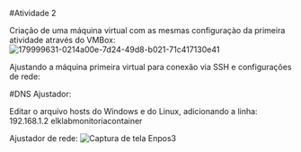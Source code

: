 #Atividade 2

Criação de uma máquina virtual com as mesmas configuraçào da primeira atividade através do VMBox:
![179999631-0214a00e-7d24-49d8-b021-71c417130e41](https://user-images.githubusercontent.com/109623573/180073966-bc539089-2d69-4d9e-b7b4-8962e44ff632.png)

Ajustando a máquina primeira virtual para conexão via SSH e configurações de rede:

#DNS Ajustador:

Editar o arquivo hosts do Windows e do Linux, adicionando a linha: 192.168.1.2 elklabmonitoriacontainer

Ajustador de rede:
![Captura de tela Enpos3](https://user-images.githubusercontent.com/109623573/180086665-b7f724e3-d8a4-4e56-b283-f4bd59e7c582.png)



